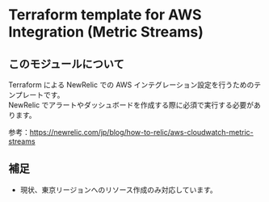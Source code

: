 # Terraform template for AWS Integration (Metric Streams)

## このモジュールについて

Terraform による NewRelic での AWS インテグレーション設定を行うためのテンプレートです。  
NewRelic でアラートやダッシュボードを作成する際に必須で実行する必要があります。

参考：https://newrelic.com/jp/blog/how-to-relic/aws-cloudwatch-metric-streams

## 補足

- 現状、東京リージョンへのリソース作成のみ対応しています。
